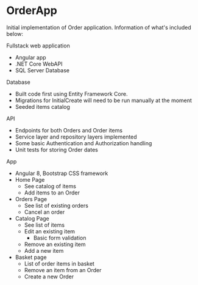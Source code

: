 # OrderApp

Initial implementation of Order application. Information of what's included below:

Fullstack web application
- Angular app
- .NET Core WebAPI
- SQL Server Database

Database
- Built code first using Entity Framework Core.
- Migrations for InitialCreate will need to be run manually at the moment
- Seeded items catalog

API
- Endpoints for both Orders and Order items
- Service layer and repository layers implemented
- Some basic Authentication and Authorization handling
- Unit tests for storing Order dates

App
- Angular 8, Bootstrap CSS framework
- Home Page
  - See catalog of items
  - Add items to an Order
- Orders Page
  - See list of existing orders
  - Cancel an order
- Catalog Page
  - See list of items
  - Edit an existing item
    - Basic form validation
  - Remove an existing item
  - Add a new item
- Basket page
  - List of order items in basket
  - Remove an item from an Order
  - Create a new Order
 
